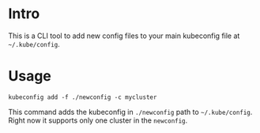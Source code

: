 # Intro
This is a CLI tool to add new config files to your main kubeconfig file at
`~/.kube/config`. 

# Usage 
```
kubeconfig add -f ./newconfig -c mycluster 
```
This command adds the kubeconfig in `./newconfig` path to 
`~/.kube/config`. Right now it supports only one cluster 
in the `newconfig`.
